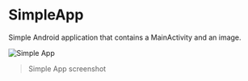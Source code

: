 # SimpleApp

Simple Android application that contains a MainActivity and an image.

<img src="https://github.com/josmartinez/SimpleApp/tree/master/app/src/main/res/drawable/screenshot-one.PNG" title="Simple App" alt="Simple App">


> Simple App screenshot